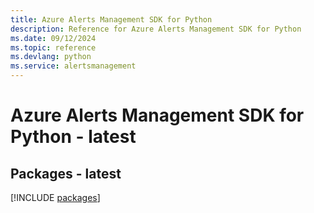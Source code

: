 ```yaml
---
title: Azure Alerts Management SDK for Python
description: Reference for Azure Alerts Management SDK for Python
ms.date: 09/12/2024
ms.topic: reference
ms.devlang: python
ms.service: alertsmanagement
---
```

# Azure Alerts Management SDK for Python - latest
## Packages - latest
[!INCLUDE [packages](alerts-management-index.md)]
